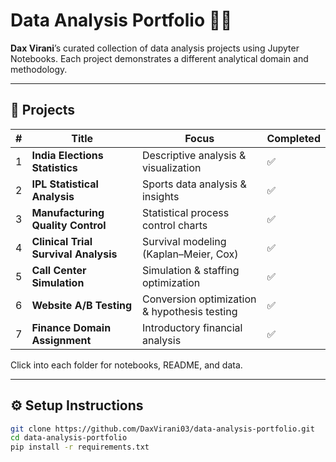# Data Analysis Portfolio 👨‍💻

**Dax Virani**’s curated collection of data analysis projects using Jupyter Notebooks. Each project demonstrates a different analytical domain and methodology.

---

## 📂 Projects

| # | Title | Focus | Completed |
|---|-------|-------|-----------|
| 1 | **India Elections Statistics** | Descriptive analysis & visualization | ✅ |
| 2 | **IPL Statistical Analysis** | Sports data analysis & insights | ✅ |
| 3 | **Manufacturing Quality Control** | Statistical process control charts | ✅ |
| 4 | **Clinical Trial Survival Analysis** | Survival modeling (Kaplan–Meier, Cox) | ✅ |
| 5 | **Call Center Simulation** | Simulation & staffing optimization | ✅ |
| 6 | **Website A/B Testing** | Conversion optimization & hypothesis testing | ✅ |
| 7 | **Finance Domain Assignment** | Introductory financial analysis | ✅ |

Click into each folder for notebooks, README, and data.

---

## ⚙️ Setup Instructions

```bash
git clone https://github.com/DaxVirani03/data-analysis-portfolio.git
cd data-analysis-portfolio
pip install -r requirements.txt

